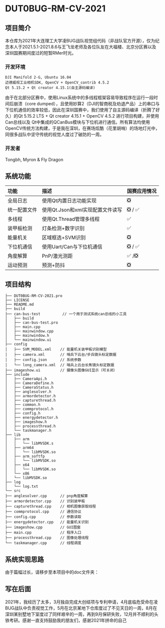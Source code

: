 # DUT0BUG-RM-CV-2021

## 项目简介

本仓库为2021年大连理工大学凌BUG战队视觉组代码（非战队官方开源），仅为纪念本人于2021.5.1-2021.8.6与王飞龙老师及各位队友在大福楼、北京分区赛以及深圳国赛期间度过的短暂RMer时光。

### 开发环境

```
DJI Manifold 2-G, Ubuntu 16.04
迈德威视工业相机SDK, OpenCV + OpenCV_contrib 4.5.2
Qt 5.15.2 + Qt creator 4.15.1(自主源码编译)
```

由于在北部分区赛中，使用Linux系统中的多线程框架容易导致程序在运行一段时间后崩溃（core dumped），且使用妙算2（DJI的智商税及劝退产品）上的串口与下位机通信的效率较低，因此在深圳国赛中，我们使用了自主源码编译（折腾了好久）的Qt 5.15.2 LTS + Qt creator 4.15.1 + OpenCV 4.5.2 进行项目构建，并使用Can总线以及 Qt中集成的QCanBus模块与下位机进行通信。所有算法均使用OpenCV传统方法构建，于是我在深圳，在赛场炫酷（花里胡哨）的场地灯光中，同很多战队中坚守传统的视觉人度过了破防的一周。

### 开发者

Tongbh, Myron & Fly Dragon

## 系统功能

| 功能     | 描述                    | 国赛应用情况 |
|:------ |:--------------------- |:------ |
| 全局日志   | 使用Qt内置日志功能实现          | ❎      |
| 统一配置文件 | 使用Qt.Json和xml实现配置文件读写 | ❎ / ✅  |
| 多线程    | 使用Qt.Thread管理多线程      | ✅      |
| 装甲板检测  | 灯条检测+数字识别             | ✅      |
| 能量机关   | 区域框选+SVM识别            | ❎      |
| 下位机通信  | 使用Uart/Can与下位机通信      | ❎ / ✅  |
| 角度解算   | PnP/激光测距              | ✅ /❎   |
| 运动预测   | 预测+防抖                 | ❎      |

## 项目结构

```
├── DUT0BUG-RM-CV-2021.pro
├── LICENSE
├── README.md
├── build
├── can-bus-test          // 一个用于测试系统can总线的小工具
│   ├── build
│   ├── can-bus-test.pro
│   ├── main.cpp
│   ├── mainwindow.cpp
│   ├── mainwindow.h
│   └── mainwindow.ui
├── config
│   ├── SVM_MODEL.xml    // 能量机关装甲板识别模型
│   ├── camera.xml       // 哨兵下云台/步兵镜头标定数据
│   ├── config.json      // 系统参数
│   └── long_camera.xml  // 哨兵上云台长焦镜头标定数据
├── imageshow.ui         // 摄像头图像GUI显示（可关闭）
├── include
│   ├── CameraApi.h
│   ├── CameraDefine.h
│   ├── CameraStatus.h
│   ├── anglesolver.h
│   ├── armordetector.h
│   ├── capturethread.h
│   ├── common.h
│   ├── commprotocol.h
│   ├── config.h
│   ├── energydetector.h
│   ├── imageshow.h
│   ├── processthread.h
│   └── taskmanager.h
├── lib
│   ├── arm
│   │   └── libMVSDK.s
│   ├── arm64
│   │   └── libMVSDK.so
│   ├── arm_softfp
│   │   └── libMVSDK.so
│   ├── x64
│   │   └── libMVSDK.so
│   └── x86
│   └── libMVSDK.so
├── log
│   └── log.txt
└── src
├── anglesolver.cpp      // pnp角度解算
├── armordetector.cpp    // 识别装甲板
├── capturethread.cpp    // 相机图像获取线程
├── commprotocol.cpp     // 通信协议
├── config.cpp           // 参数读取
├── energydetector.cpp   // 能量机关识别
├── imageshow.cpp        // GUI图窗
├── main.cpp             // 程序入口
├── processthread.cpp    // 图像处理线程
└── taskmanager.cpp      // 线程调度
```

## 系统实现思路

由于篇幅过长，请移步至本项目中的doc文件夹：[]()

## 写在后面

2021年，我经历了太多，3月独自完成大创结项与专利申请，4月底临危受命在凌BUG战队中负责视觉工作，5月在北京某地下仓库度过了不见天日的一周，8月在深圳某别墅地下室度过了同样艰辛的一周，再到9月保研失败，12月并不顺利的头铁考研。感谢一直支持鼓励我的朋友们，感谢2021年拼命的自己
